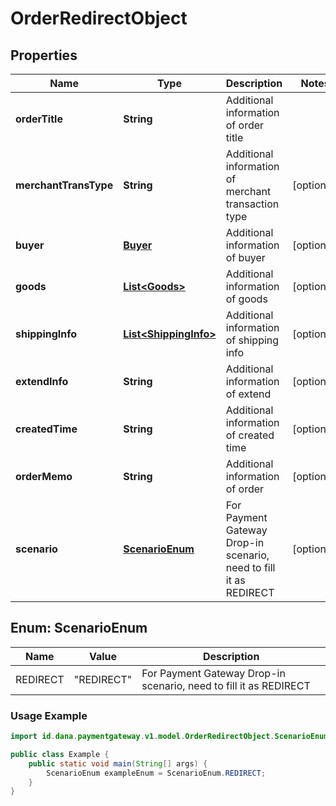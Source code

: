 

# OrderRedirectObject


## Properties

| Name | Type | Description | Notes |
|------------ | ------------- | ------------- | -------------|
|**orderTitle** | **String** | Additional information of order title |  |
|**merchantTransType** | **String** | Additional information of merchant transaction type |  [optional] |
|**buyer** | [**Buyer**](Buyer.md) | Additional information of buyer |  [optional] |
|**goods** | [**List&lt;Goods&gt;**](Goods.md) | Additional information of goods |  [optional] |
|**shippingInfo** | [**List&lt;ShippingInfo&gt;**](ShippingInfo.md) | Additional information of shipping info |  [optional] |
|**extendInfo** | **String** | Additional information of extend |  [optional] |
|**createdTime** | **String** | Additional information of created time |  [optional] |
|**orderMemo** | **String** | Additional information of order |  [optional] |
|**scenario** | [**ScenarioEnum**](#ScenarioEnum) | For Payment Gateway Drop-in scenario, need to fill it as REDIRECT |  [optional] |


<a name="ScenarioEnum"></a>
## Enum: ScenarioEnum

| Name | Value | Description |
| ---- | ----- | ----------- |
| REDIRECT | "REDIRECT" | For Payment Gateway Drop-in scenario, need to fill it as REDIRECT |

### Usage Example
```java
import id.dana.paymentgateway.v1.model.OrderRedirectObject.ScenarioEnum;

public class Example {
    public static void main(String[] args) {
        ScenarioEnum exampleEnum = ScenarioEnum.REDIRECT;
    }
}
```



